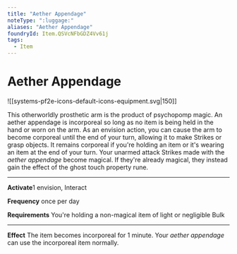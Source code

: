 ```yaml
---
title: "Aether Appendage"
noteType: ":luggage:"
aliases: "Aether Appendage"
foundryId: Item.QSVcNFbGDZ4Vv61j
tags:
  - Item
---
```


# Aether Appendage
![[systems-pf2e-icons-default-icons-equipment.svg|150]]

This otherworldly prosthetic arm is the product of psychopomp magic. An aether appendage is incorporeal so long as no item is being held in the hand or worn on the arm. As an envision action, you can cause the arm to become corporeal until the end of your turn, allowing it to make Strikes or grasp objects. It remains corporeal if you're holding an item or it's wearing an item at the end of your turn. Your unarmed attack Strikes made with the _aether appendage_ become magical. If they're already magical, they instead gain the effect of the ghost touch property rune.

* * *

**Activate**1 envision, Interact

**Frequency** once per day

**Requirements** You're holding a non-magical item of light or negligible Bulk

* * *

**Effect** The item becomes incorporeal for 1 minute. Your _aether appendage_ can use the incorporeal item normally.
